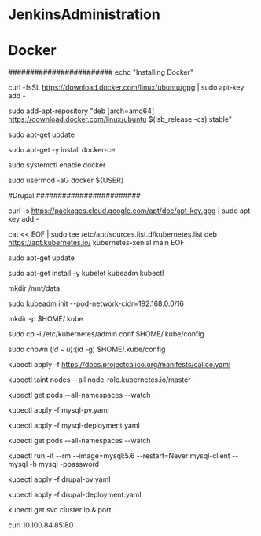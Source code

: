 # JenkinsAdministration

# Docker
########################
echo "Installing Docker"

curl -fsSL https://download.docker.com/linux/ubuntu/gpg | sudo apt-key add -

sudo add-apt-repository "deb [arch=amd64] https://download.docker.com/linux/ubuntu $(lsb_release -cs) stable"

sudo apt-get update

sudo apt-get -y install docker-ce

sudo systemctl enable docker

sudo usermod -aG docker ${USER}


#Drupal
########################

curl -s https://packages.cloud.google.com/apt/doc/apt-key.gpg | sudo apt-key add -


cat << EOF | sudo tee /etc/apt/sources.list.d/kubernetes.list
deb https://apt.kubernetes.io/ kubernetes-xenial main
EOF

sudo apt-get update

sudo apt-get install -y kubelet kubeadm kubectl

mkdir /mnt/data

sudo kubeadm init --pod-network-cidr=192.168.0.0/16

mkdir -p $HOME/.kube

sudo cp -i /etc/kubernetes/admin.conf $HOME/.kube/config

sudo chown $(id -u):$(id -g) $HOME/.kube/config

kubectl apply -f https://docs.projectcalico.org/manifests/calico.yaml

kubectl taint nodes --all node-role.kubernetes.io/master-

kubectl get pods --all-namespaces --watch

kubectl apply -f mysql-pv.yaml

kubectl apply -f mysql-deployment.yaml

kubectl get pods --all-namespaces --watch

kubectl run -it --rm --image=mysql:5.6 --restart=Never mysql-client -- mysql -h mysql -ppassword

kubectl apply -f drupal-pv.yaml

kubectl apply -f drupal-deployment.yaml

kubectl get svc    cluster ip & port

curl 10.100.84.85:80
